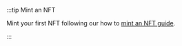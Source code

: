 :::tip Mint an NFT 

Mint your first NFT following our how to [mint an NFT guide](/isc/how-tos/core-contracts/nft/mint-nft/#about-nfts).

:::